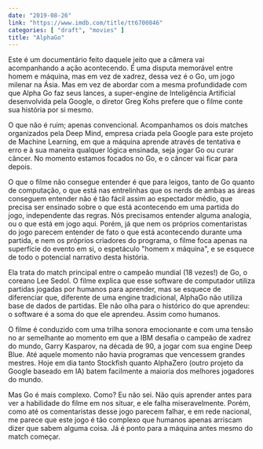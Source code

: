 ```yaml
---
date: "2019-08-26"
link: "https://www.imdb.com/title/tt6700846"
categories: [ "draft", "movies" ]
title: "AlphaGo"
---
```

Este é um documentário feito daquele jeito que a câmera vai acompanhando a ação acontecendo. É uma disputa memorável entre homem e máquina, mas em vez de xadrez, dessa vez é o Go, um jogo milenar na Ásia. Mas em vez de abordar com a mesma profundidade com que Alpha Go faz seus lances, a super-engine de Inteligência Artificial desenvolvida pela Google, o diretor Greg Kohs prefere que o filme conte sua história por si mesmo.

O que não é ruim; apenas convencional. Acompanhamos os dois matches organizados pela Deep Mind, empresa criada pela Google para este projeto de Machine Learning, em que a máquina aprende através de tentativa e erro e à sua maneira qualquer lógica ensinada, seja jogar Go ou curar câncer. No momento estamos focados no Go, e o câncer vai ficar para depois.

O que o filme não consegue entender é que para leigos, tanto de Go quanto de computação, o que está nas entrelinhas que os nerds de ambas as áreas conseguem entender não é tão fácil assim ao espectador médio, que precisa ser ensinado sobre o que está acontecendo em uma partida do jogo, independente das regras. Nós precisamos entender alguma analogia, ou o que está em jogo aqui. Porém, já que nem os próprios comentaristas do jogo parecem entender de fato o que está acontecendo durante uma partida, e nem os próprios criadores do programa, o filme foca apenas na superfície do evento em si, o espetáculo "homem x máquina", e se esquece de todo o potencial narrativo desta história.

Ela trata do match principal entre o campeão mundial (18 vezes!) de Go, o coreano Lee Sedol. O filme explica que esse software de computador utiliza partidas jogadas por humanos para aprender, mas se esquece de diferenciar que, diferente de uma engine tradicional, AlphaGo não utiliza base de dados de partidas. Ele não olha para o histórico do que aprendeu: o software é a soma do que ele aprendeu. Assim como humanos.

O filme é conduzido com uma trilha sonora emocionante e com uma tensão no ar semelhante ao momento em que a IBM desafia o campeão de xadrez do mundo, Garry Kasparov, na década de 90, a jogar com sua engine Deep Blue. Até aquele momento não havia programas que vencessem grandes mestres. Hoje em dia tanto Stockfish quanto AlphaZero (outro projeto da Google baseado em IA) batem facilmente a maioria dos melhores jogadores do mundo.

Mas Go é mais complexo. Como? Eu não sei. Não quis aprender antes para ver a habilidade do filme em nos situar, e ele falha miseravelmente. Porém, como até os comentaristas desse jogo parecem falhar, e em rede nacional, me parece que este jogo é tão complexo que humanos apenas arriscam dizer que sabem alguma coisa. Já é ponto para a máquina antes mesmo do match começar.

